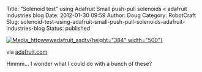 Title: “Solenoid test” using Adafruit Small push-pull solenoids « adafruit industries blog
Date: 2012-01-30 09:59
Author: Doug
Category: RobotCraft
Slug: solenoid-test-using-adafruit-small-push-pull-solenoids-adafruit-industries-blog
Status: published

[![Media_httpwwwadafruit_asdtv](http://getfile6.posterous.com/getfile/files.posterous.com/littleideas/BiDHIAGCpyJmdJqdAApldBsbAqHBBckgmrDhAAEFeqykghseDcgrcsIFEIId/media_httpwwwadafruit_Asdtv.jpg.scaled500.jpg){height="384" width="500"}](http://getfile1.posterous.com/getfile/files.posterous.com/littleideas/BiDHIAGCpyJmdJqdAApldBsbAqHBBckgmrDhAAEFeqykghseDcgrcsIFEIId/media_httpwwwadafruit_Asdtv.jpg.scaled1000.jpg)

via [adafruit.com](http://www.adafruit.com/blog/2012/01/30/solenoid-test-using-adafruit-small-push-pull-solenoids/)

Hmmm... I wonder what I could do with a bunch of these?
